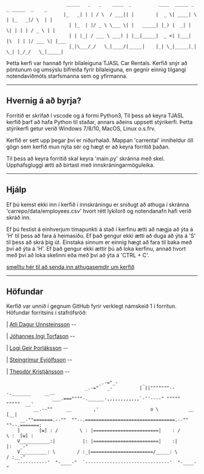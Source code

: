                           _____   _   _    ____  _          ____  _____ _   _ _____  _    _     
                         |_   _| | | / \  / ___|| |        |  _ \| ____| \ | |_   _|/ \  | |    
                           | |_  | |/ _ \ \___ \| |   _____| |_) |  _| |  \| | | | / _ \ | |    
                           | | |_| / ___ \ ___) | |__|_____|  _ <| |___| |\  | | |/ ___ \| |___ 
                           |_|\___/_/   \_|____/|_____|    |_| \_|_____|_| \_| |_/_/   \_|_____|
                                                                       
Þetta kerfi var hannað fyrir bílaleiguna TJASL Car Rentals. Kerfið snýr að pöntunum og umsýslu bifreiða fyrir bílaleiguna, en gegnir einnig tilgangi notendaviðmóts starfsmanna sem og yfirmanna. 

------------------------
## Hvernig á að byrja?


Forritið er skrifað í vscode og á formi Python3, Til þess að keyra TJASL kerfið þarf að hafa Python til staðar, annars aðeins uppsett stýrikerfi. Þetta stýrikerfi getur verið Windows 7/8/10, MacOS, Linux o.s.frv. 

Kerfið er sett upp þegar því er niðurhalað. Mappan 'carrental' inniheldur öll gögn sem kerfið mun nýta sér og hægt er að keyra forritið þaðan.

Til þess að keyra forritið skal keyra 'main.py' skránna með skel. Upphafsgluggi ætti að birtast með innskráningarmöguleika.

------------------------
## Hjálp

Ef þú kemst ekki inn í kerfið í innskráningu er sniðugt að athuga í skránna 'carrepo/data/employees.csv' hvort rétt lykilorð og notendanafn hafi verið skráð inn.

Ef þú festist á einhverjum tímapunkti á stað í kerfinu ætti að nægja að ýta á 'H' til þess að fara á heimasíðu. Ef það gengur ekki ætti að duga að ýta á 'S' til þess að skrá þig út. Einstaka sinnum er einnig hægt að fara til baka með því að ýta á 'H'. Ef það gengur ekki ættir þú að loka kerfinu, annað hvort með því að loka skelinni eða með því að ýta á 'CTRL + C'.

[smelltu hér til að senda inn athugasemdir um kerfið](https://github.com/Aunnsteinsson/carrental_issue_repo/)
    
------------------------
## Höfundar

Kerfið var unnið í gegnum GitHub fyrir verklegt námskeið 1 í forritun. Höfundar forritsins í stafrófsröð:

| [Atli Dagur Unnsteinsson](https://github.com/Aunnsteinsson/) -- 

| [Jóhannes Ingi Torfason](https://github.com/johannest18/) -- 

| [Logi Geir Þorláksson](https://github.com/logigeir/) -- 

| [Steingrímur Eyjólfsson](https://github.com/steingrimure/) -- 

| [Theodór Kristjánsson](https://github.com/theadorkri/) -- 


                                      _.-="_-         _
                                 _.-="   _-          | ||"""""""---._______     __..
                     ___.===""""-.______-,,,,,,,,,,,,`-''----" """""       """""  __'
              __.--""     __        ,'                   o \           __        [__|
         __-""=======.--""  ""--.=================================.--""  ""--.=======:
        ]       [w] : /        \ : |========================|    : /        \ :  [w] :
        V___________:|          |: |========================|    :|          |:   _-"
        V__________: \        / :_|=======================/_____: \        / :__-"
        -----------'  "-____-"  `-------------------------------'  "-____-"
    
